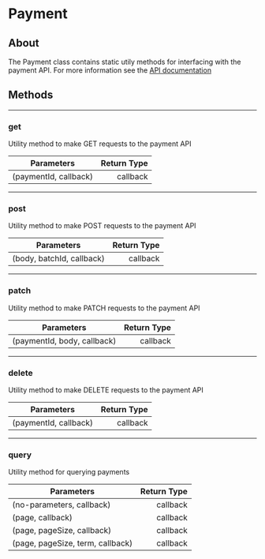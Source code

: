 # Payment

## About
The Payment class contains static utily methods for interfacing with the payment API. For more information see the [API documentation](http://docs.paymentrails.com/#payments)

## **Methods**
---
### **get**
Utility method to make GET requests to the payment API

Parameters | Return Type
--- | ---:
(paymentId, callback) | callback


---
### **post**
Utility method to make POST requests to the payment API

Parameters | Return Type
--- | ---:
(body, batchId, callback) | callback

---
### **patch**
Utility method to make PATCH requests to the payment API

Parameters | Return Type
--- | ---:
(paymentId, body, callback) | callback

---
### **delete**
Utility method to make DELETE requests to the payment API

Parameters | Return Type
--- | ---:
(paymentId, callback) | callback

---
### **query**
Utility method for querying payments

Parameters | Return Type
--- | ---:
(no-parameters, callback) | callback
(page, callback) | callback
(page, pageSize, callback) | callback
(page, pageSize, term, callback) | callback